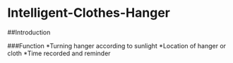 # Intelligent-Clothes-Hanger

##Introduction

###Function
*Turning hanger according to sunlight
*Location of hanger or cloth
*Time recorded and reminder

